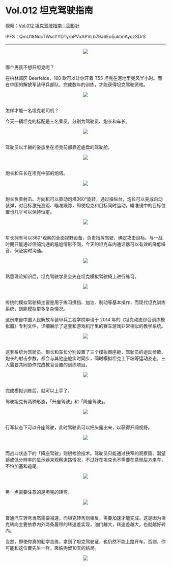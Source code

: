 # Vol.012 坦克驾驶指南

视频：[Vol.012 坦克驾驶指南｜回形针](http://dweb.link/ipfs/QmZwFjoJRVF6bKCwwSZQsYCTJD8nGKTkT9xfpWxqGnTGzK/Vol.012%20%E5%9D%A6%E5%85%8B%E9%A9%BE%E9%A9%B6%E6%8C%87%E5%8D%97%EF%BD%9C%E5%9B%9E%E5%BD%A2%E9%92%88.mp4)

IPFS：QmU18NdcTWscYYDTyrbPVxAPVLb79J6Eo5uktmAyqzSDrS

---

<div align=center>
  <img src="https://cdn.jsdelivr.net/gh/XxLittleCxX/paperclip-static/012/cover.gif">
</div>
<br />

哪个男孩不想开坦克呢？

在柏林郊区 Beerfelde，160 欧可以让你开着 T55 坦克在泥地里兜风半小时。而在中国的解放军装甲兵部队，完成数年的训练，才能获得坦克驾驶资格。

<div align=center>
  <img src="https://cdn.jsdelivr.net/gh/XxLittleCxX/paperclip-static/012/0.gif">
</div>
<br />

怎样才能一名坦克老司机？

今天一辆坦克的标配是三名乘员，分别为驾驶员、炮长和车长。

<div align=center>
  <img src="https://cdn.jsdelivr.net/gh/XxLittleCxX/paperclip-static/012/1.jpg">
</div>
<br />

驾驶员以半躺的姿态坐在坦克前部靠近底盘的驾驶舱。

<div align=center>
  <img src="https://cdn.jsdelivr.net/gh/XxLittleCxX/paperclip-static/012/2.jpg">
</div>
<br />

炮长和车长在坦克中部的炮塔。

<div align=center>
  <img src="https://cdn.jsdelivr.net/gh/XxLittleCxX/paperclip-static/012/3.jpg">
</div>
<br />

炮长负责射击。方向机可以驱动炮塔360°旋转，通过操纵台，炮长可以完成自动装弹，对目标激光测距、瞄准跟踪，即使坦克和目标同时运动，瞄准镜中的目标位置也几乎可以保持恒定。

<div align=center>
  <img src="https://cdn.jsdelivr.net/gh/XxLittleCxX/paperclip-static/012/4.gif">
</div>
<br />

车长拥有可以360°观察的全面视野设备，负责指挥驾驶，确定攻击目标。与一战时期只能通过信鸽沟通的尴尬情形不同，今天的坦克车内通话器可以有效的降低噪音，保证实时沟通。

<div align=center>
  <img src="https://cdn.jsdelivr.net/gh/XxLittleCxX/paperclip-static/012/5.gif">
</div>
<br />

熟悉理论知识后，坦克驾驶学员会先在坦克模拟驾驶椅上进行练习。

<div align=center>
  <img src="https://cdn.jsdelivr.net/gh/XxLittleCxX/paperclip-static/012/6.gif">
</div>
<br />

传统的模拟驾驶椅主要是用于练习换挡、加油、制动等基本操作，而现代坦克训练系统，则能模拟更多复杂情况。

这份来自中国人民解放军装甲兵工程学院申请于 2014 年的《坦克动态综合训练模拟器》专利文件，详细展示了这套和游戏机厅里的赛车游戏非常相似的教学系统。

<div align=center>
  <img src="https://cdn.jsdelivr.net/gh/XxLittleCxX/paperclip-static/012/7.jpg">
</div>
<br />

这套系统为驾驶员、炮长和车长分别设置了三个模拟器座舱，驾驶员的运动参数、炮长的射击参数，都会与其他座舱实时同步，同时模拟坦克上下坡等运动姿态，三人需要共同协作完成教官设置的训练项目。

<div align=center>
  <img src="https://cdn.jsdelivr.net/gh/XxLittleCxX/paperclip-static/012/8.gif">
</div>
<br />

完成模拟训练后，就可以上手了。

驾驶坦克有两种形态，「升座驾驶」和「降座驾驶」。

<div align=center>
  <img src="https://cdn.jsdelivr.net/gh/XxLittleCxX/paperclip-static/012/9.jpg">
</div>
<br />

行军状态下可以升座驾驶，此时驾驶员可以把头露出来，以获得开阔视野。

<div align=center>
  <img src="https://cdn.jsdelivr.net/gh/XxLittleCxX/paperclip-static/012/10.gif">
</div>
<br />


而战斗状态下的「降座驾驶」则很考验技术。驾驶员只能通过狭窄的观察窗、潜望镜或低分辨率的显示器来观察道路情况，不过好在坦克也不需要在意侧后方来车，不怕加塞和追尾。

<div align=center>
  <img src="https://cdn.jsdelivr.net/gh/XxLittleCxX/paperclip-static/012/11.gif">
</div>
<br />


另一点需要注意的是坦克的转弯。

<div align=center>
  <img src="https://cdn.jsdelivr.net/gh/XxLittleCxX/paperclip-static/012/12.gif">
</div>
<br />

普通汽车转弯当然需要减速，而坦克转弯则相反，需要加速才能完成。这是因为坦克转向主要依靠内外两条履带的转速差实现，油门越大，转速差越大，也就越好转向。

当然，即使你真的勤学苦练，拿到了坦克驾驶证，也仍然不能上路开车。否则，你可能和这位曹先生一样，面临拘留10天的结局。

<div align=center>
  <img src="https://cdn.jsdelivr.net/gh/XxLittleCxX/paperclip-static/012/13.gif">
</div>
<br />
